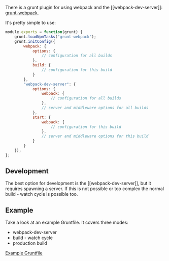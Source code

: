 There is a grunt plugin for using webpack and the [[webpack-dev-server]]: [grunt-webpack](https://github.com/webpack/grunt-webpack).

It's pretty simple to use:

``` javascript
module.exports = function(grunt) {
	grunt.loadNpmTasks("grunt-webpack");
	grunt.initConfig({
		webpack: {
			options: {
				// configuration for all builds
			},
			build: {
				// configuration for this build
			}
		},
		"webpack-dev-server": {
			options: {
				webpack: {
					// configuration for all builds
				},
				// server and middleware options for all builds
			},
			start: {
				webpack: {
					// configuration for this build
				},
				// server and middleware options for this build
			}
		}
	});
};
```

## Development

The best option for development is the [[webpack-dev-server]], but it requires spawning a server. If this is not possible or too complex the normal build - watch cycle is possible too.

## Example

Take a look at an example Gruntfile. It covers three modes:

* webpack-dev-server
* build - watch cycle
* production build

[Example Gruntfile](https://github.com/webpack/webpack-with-common-libs/blob/master/Gruntfile.js)